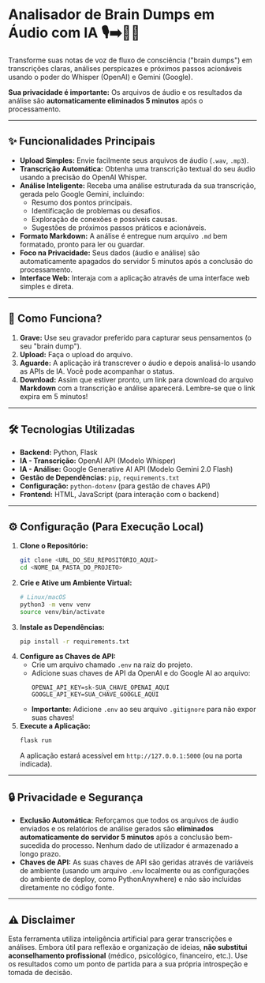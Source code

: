 # Analisador de Brain Dumps em Áudio com IA 🎙️➡️📝🧠

Transforme suas notas de voz de fluxo de consciência ("brain dumps") em transcrições claras, análises perspicazes e próximos passos acionáveis usando o poder do Whisper (OpenAI) e Gemini (Google).

**Sua privacidade é importante:** Os arquivos de áudio e os resultados da análise são **automaticamente eliminados 5 minutos** após o processamento.

---

## ✨ Funcionalidades Principais

* **Upload Simples:** Envie facilmente seus arquivos de áudio (`.wav`, `.mp3`).
* **Transcrição Automática:** Obtenha uma transcrição textual do seu áudio usando a precisão do OpenAI Whisper.
* **Análise Inteligente:** Receba uma análise estruturada da sua transcrição, gerada pelo Google Gemini, incluindo:
    * Resumo dos pontos principais.
    * Identificação de problemas ou desafios.
    * Exploração de conexões e possíveis causas.
    * Sugestões de próximos passos práticos e acionáveis.
* **Formato Markdown:** A análise é entregue num arquivo `.md` bem formatado, pronto para ler ou guardar.
* **Foco na Privacidade:** Seus dados (áudio e análise) são automaticamente apagados do servidor 5 minutos após a conclusão do processamento.
* **Interface Web:** Interaja com a aplicação através de uma interface web simples e direta.

---

## 🚀 Como Funciona?

1.  **Grave:** Use seu gravador preferido para capturar seus pensamentos (o seu "brain dump").
2.  **Upload:** Faça o upload do arquivo.
3.  **Aguarde:** A aplicação irá transcrever o áudio e depois analisá-lo usando as APIs de IA. Você pode acompanhar o status.
4.  **Download:** Assim que estiver pronto, um link para download do arquivo **Markdown** com a transcrição e análise aparecerá. Lembre-se que o link expira em 5 minutos!

---

## 🛠️ Tecnologias Utilizadas

* **Backend:** Python, Flask
* **IA - Transcrição:** OpenAI API (Modelo Whisper)
* **IA - Análise:** Google Generative AI API (Modelo Gemini 2.0 Flash)
* **Gestão de Dependências:** `pip`, `requirements.txt`
* **Configuração:** `python-dotenv` (para gestão de chaves API)
* **Frontend:** HTML, JavaScript (para interação com o backend)

---

## ⚙️ Configuração (Para Execução Local)

1.  **Clone o Repositório:**
    ```bash
    git clone <URL_DO_SEU_REPOSITÓRIO_AQUI>
    cd <NOME_DA_PASTA_DO_PROJETO>
    ```
2.  **Crie e Ative um Ambiente Virtual:**
    ```bash
    # Linux/macOS
    python3 -m venv venv
    source venv/bin/activate
    ```
3.  **Instale as Dependências:**
    ```bash
    pip install -r requirements.txt
    ```
4.  **Configure as Chaves de API:**
    * Crie um arquivo chamado `.env` na raiz do projeto.
    * Adicione suas chaves de API da OpenAI e do Google AI ao arquivo:
        ```dotenv
        OPENAI_API_KEY=sk-SUA_CHAVE_OPENAI_AQUI
        GOOGLE_API_KEY=SUA_CHAVE_GOOGLE_AQUI
        ```
    * **Importante:** Adicione `.env` ao seu arquivo `.gitignore` para não expor suas chaves!
5.  **Execute a Aplicação:**
    ```bash
    flask run
    ```
    A aplicação estará acessível em `http://127.0.0.1:5000` (ou na porta indicada).

---

## 🔒 Privacidade e Segurança

* **Exclusão Automática:** Reforçamos que todos os arquivos de áudio enviados e os relatórios de análise gerados são **eliminados automaticamente do servidor 5 minutos** após a conclusão bem-sucedida do processo. Nenhum dado de utilizador é armazenado a longo prazo.
* **Chaves de API:** As suas chaves de API são geridas através de variáveis de ambiente (usando um arquivo `.env` localmente ou as configurações do ambiente de deploy, como PythonAnywhere) e não são incluídas diretamente no código fonte.

---

## ⚠️ Disclaimer

Esta ferramenta utiliza inteligência artificial para gerar transcrições e análises. Embora útil para reflexão e organização de ideias, **não substitui aconselhamento profissional** (médico, psicológico, financeiro, etc.). Use os resultados como um ponto de partida para a sua própria introspeção e tomada de decisão.